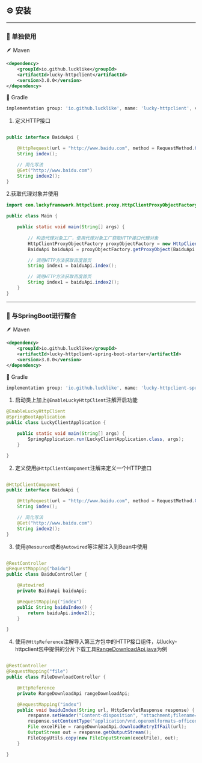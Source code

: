 ## ⚙️ 安装

---

###  🥕 单独使用

🪶 Maven
```xml
<dependency>
    <groupId>io.github.lucklike</groupId>
    <artifactId>lucky-httpclient</artifactId>
    <version>3.0.0</version>
</dependency>
```

🐘 Gradle

```groovy
implementation group: 'io.github.lucklike', name: 'lucky-httpclient', version: '3.0.0'
```

1. 定义HTTP接口

```java

public interface BaiduApi {

    @HttpRequest(url = "http://www.baidu.com", method = RequestMethod.GET)
    String index();

    // 简化写法
    @Get("http://www.baidu.com")
    String index2();
}
```
2.获取代理对象并使用

```java
import com.luckyframework.httpclient.proxy.HttpClientProxyObjectFactory;

public class Main {

    public static void main(String[] args) {
        
        // 构造代理对象工厂，使用代理对象工厂获取HTTP接口代理对象
        HttpClientProxyObjectFactory proxyObjectFactory = new HttpClientProxyObjectFactory();
        BaiduApi baiduApi = proxyObjectFactory.getProxyObject(BaiduApi.class);

        // 调用HTTP方法获取百度首页
        String index1 = baiduApi.index();

        // 调用HTTP方法获取百度首页
        String index1 = baiduApi.index2();
    }
}

```

---

###  🍃 与SpringBoot进行整合

🪶 Maven
```xml
<dependency>
    <groupId>io.github.lucklike</groupId>
    <artifactId>lucky-httpclient-spring-boot-starter</artifactId>
    <version>3.0.0</version>
</dependency>
```

🐘 Gradle
```groovy
implementation group: 'io.github.lucklike', name: 'lucky-httpclient-spring-boot-starter', version: '3.0.0'
```

1. 启动类上加上`@EnableLuckyHttpClient`注解开启功能
```java
@EnableLuckyHttpClient
@SpringBootApplication
public class LuckyClientApplication {

    public static void main(String[] args) {
        SpringApplication.run(LuckyClientApplication.class, args);
    }

}
```

2. 定义使用`@HttpClientComponent`注解来定义一个HTTP接口
```java

@HttpClientComponent
public interface BaiduApi {

    @HttpRequest(url = "http://www.baidu.com", method = RequestMethod.GET)
    String index();

    // 简化写法
    @Get("http://www.baidu.com")
    String index2();
}
```

3. 使用`@Resource`或者`@Autowired`等注解注入到Bean中使用

```java

@RestController
@RequestMapping("baidu")
public class BaiduController {

    @Autowired
    private BaiduApi baiduApi;

    @RequestMapping("index")
    public String baiduIndex() {
        return baiduApi.index2();
    }

}

```

4. 使用`@HttpReference`注解导入第三方包中的HTTP接口组件，以lucky-httpclient包中提供的分片下载工具[RangeDownloadApi.java](../../src/main/java/com/luckyframework/httpclient/generalapi/file/RangeDownloadApi.java)为例

```java

@RestController
@RequestMapping("file")
public class FileDownloadController {

    @HttpReference
    private RangeDownloadApi rangeDownloadApi;

    @RequestMapping("index")
    public void baiduIndex(String url, HttpServletResponse response) {
        response.setHeader("Content-disposition", "attachment;filename=rareword-import-model.xlsx");
        response.setContentType("application/vnd.openxmlformats-officedocument.spreadsheetml.sheet");
        File excelFile = rangeDownloadApi.downloadRetryIfFail(url);
        OutputStream out = response.getOutputStream();
        FileCopyUtils.copy(new FileInputStream(excelFile), out);
    }

}
```